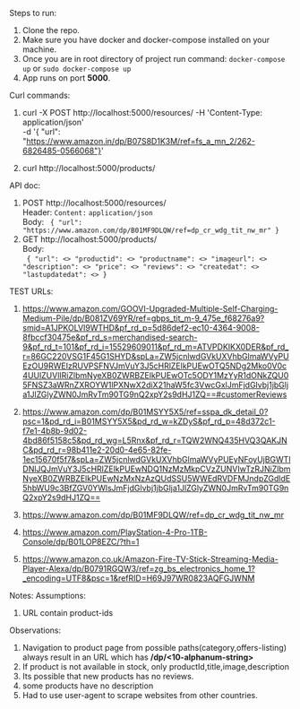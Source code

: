 Steps to run:
1. Clone the repo.
2. Make sure you have docker and docker-compose installed on your machine.
3. Once you are in root directory of project run command: `docker-compose up` or `sudo docker-compose up`
4. App runs on port **5000**.


Curl commands:
1. curl -X POST http://localhost:5000/resources/ -H 'Content-Type: application/json' \
-d '{ "url": "https://www.amazon.in/dp/B07S8D1K3M/ref=fs_a_mn_2/262-6826485-0566068"}'

2. curl http://localhost:5000/products/



API doc:
1. POST http://localhost:5000/resources/  <br />
   Header: `Content:` `application/json`  <br />
   Body: `
        {
          "url": "https://www.amazon.com/dp/B01MF9DLQW/ref=dp_cr_wdg_tit_nw_mr"
        }`
2. GET http://localhost:5000/products/  <br />
   Body:  
        `
        {
          "url": <>
          "productid": <>
          "productname": <>
          "imageurl": <>
          "description": <>
          "price": <>
          "reviews": <>
          "createdat": <>
          "lastupdatedat": <>
        }`

TEST URLs:
1. https://www.amazon.com/GOOVI-Upgraded-Multiple-Self-Charging-Medium-Pile/dp/B081ZV69YR/ref=gbps_tit_m-9_475e_f68276a9?smid=A1JPKOLVI9WTHD&pf_rd_p=5d86def2-ec10-4364-9008-8fbccf30475e&pf_rd_s=merchandised-search-9&pf_rd_t=101&pf_rd_i=15529609011&pf_rd_m=ATVPDKIKX0DER&pf_rd_r=86GC220VSG1F45G1SHYD&spLa=ZW5jcnlwdGVkUXVhbGlmaWVyPUEzOU9RWEIzRUVPSFNVJmVuY3J5cHRlZElkPUEwOTQ5NDg2Mko0V0c4UUlZUVlIRiZlbmNyeXB0ZWRBZElkPUEwOTc5ODY1MzYyR1dONkZQU05FNSZ3aWRnZXROYW1lPXNwX2diX21haW5fc3VwcGxlJmFjdGlvbj1jbGlja1JlZGlyZWN0JmRvTm90TG9nQ2xpY2s9dHJ1ZQ==#customerReviews

2. https://www.amazon.com/dp/B01MSYY5X5/ref=sspa_dk_detail_0?psc=1&pd_rd_i=B01MSYY5X5&pd_rd_w=kZDyS&pf_rd_p=48d372c1-f7e1-4b8b-9d02-4bd86f5158c5&pd_rd_wg=L5Rnx&pf_rd_r=TQW2WNQ435HVQ3QAKJNC&pd_rd_r=98b411e2-20d0-4e65-82fe-1ec15670f5f7&spLa=ZW5jcnlwdGVkUXVhbGlmaWVyPUEyNFoyUjBGWTlDNlJQJmVuY3J5cHRlZElkPUEwNDQ1NzMzMkpCVzZUNVIwTzRJNiZlbmNyeXB0ZWRBZElkPUEwNzMxNzAzQUdSSU5WWEdRVDFMJndpZGdldE5hbWU9c3BfZGV0YWlsJmFjdGlvbj1jbGlja1JlZGlyZWN0JmRvTm90TG9nQ2xpY2s9dHJ1ZQ==

3. https://www.amazon.com/dp/B01MF9DLQW/ref=dp_cr_wdg_tit_nw_mr

4. https://www.amazon.com/PlayStation-4-Pro-1TB-Console/dp/B01LOP8EZC/?th=1

5. https://www.amazon.co.uk/Amazon-Fire-TV-Stick-Streaming-Media-Player-Alexa/dp/B0791RGQW3/ref=zg_bs_electronics_home_1?_encoding=UTF8&psc=1&refRID=H69J97WR0823AQFGJWNM



Notes:
Assumptions:
1. URL contain product-ids

Observations:
1. Navigation to product page from possible paths(category,offers-listing) always result in an URL which has **/dp/<10-alphanum-string>**
2. If product is not available in stock, only productId,title,image,description
3. Its possible that new products has no reviews.
4. some products have no description
5. Had to use user-agent to scrape websites from other countries.


